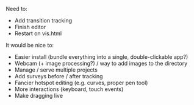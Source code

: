 Need to:
- Add transition tracking
- Finish editor
- Restart on vis.html

It would be nice to:
- Easier install (bundle everything into a single, double-clickable app?)
- Webcam (+ image processing?) / way to add images to the directory
- Manage / serve multiple projects
- Add surveys before / after tracking
- Fancier hotspot editing (e.g. curves, proper pen tool)
- More interactions (keyboard, touch events)
- Make dragging live